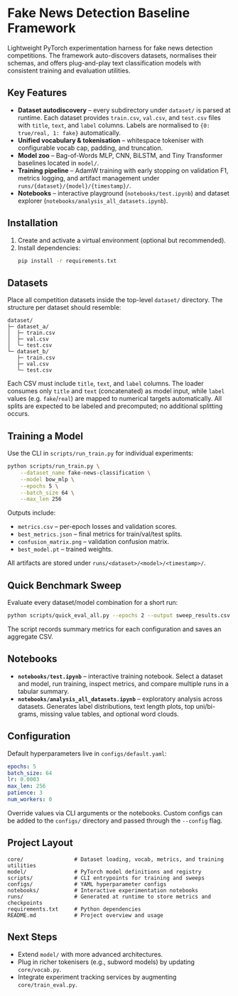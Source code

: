 # Fake News Detection Baseline Framework

Lightweight PyTorch experimentation harness for fake news detection competitions. The
framework auto-discovers datasets, normalises their schemas, and offers
plug-and-play text classification models with consistent training and evaluation
utilities.

## Key Features
- **Dataset autodiscovery** – every subdirectory under `dataset/` is parsed at runtime.
  Each dataset provides `train.csv`, `val.csv`, and `test.csv` files with `title`, `text`,
  and `label` columns. Labels are normalised to `{0: true/real, 1: fake}` automatically.
- **Unified vocabulary & tokenisation** – whitespace tokeniser with configurable vocab
  cap, padding, and truncation.
- **Model zoo** – Bag-of-Words MLP, CNN, BiLSTM, and Tiny Transformer baselines located
  in `model/`.
- **Training pipeline** – AdamW training with early stopping on validation F1, metrics
  logging, and artifact management under `runs/{dataset}/{model}/{timestamp}/`.
- **Notebooks** – interactive playground (`notebooks/test.ipynb`) and dataset explorer
  (`notebooks/analysis_all_datasets.ipynb`).

## Installation
1. Create and activate a virtual environment (optional but recommended).
2. Install dependencies:
   ```bash
   pip install -r requirements.txt
   ```

## Datasets
Place all competition datasets inside the top-level `dataset/` directory. The structure
per dataset should resemble:
```
dataset/
├─ dataset_a/
│  ├─ train.csv
│  ├─ val.csv
│  └─ test.csv
└─ dataset_b/
   ├─ train.csv
   ├─ val.csv
   └─ test.csv
```
Each CSV must include `title`, `text`, and `label` columns. The loader consumes only
`title` and `text` (concatenated) as model input, while `label` values (e.g. `fake`/`real`)
are mapped to numerical targets automatically. All splits are expected to be labeled and
precomputed; no additional splitting occurs.

## Training a Model
Use the CLI in `scripts/run_train.py` for individual experiments:
```bash
python scripts/run_train.py \
    --dataset_name fake-news-classification \
    --model bow_mlp \
    --epochs 5 \
    --batch_size 64 \
    --max_len 256
```
Outputs include:
- `metrics.csv` – per-epoch losses and validation scores.
- `best_metrics.json` – final metrics for train/val/test splits.
- `confusion_matrix.png` – validation confusion matrix.
- `best_model.pt` – trained weights.

All artifacts are stored under `runs/<dataset>/<model>/<timestamp>/`.

## Quick Benchmark Sweep
Evaluate every dataset/model combination for a short run:
```bash
python scripts/quick_eval_all.py --epochs 2 --output sweep_results.csv
```
The script records summary metrics for each configuration and saves an aggregate CSV.

## Notebooks
- **`notebooks/test.ipynb`** – interactive training notebook. Select a dataset and
  model, run training, inspect metrics, and compare multiple runs in a tabular summary.
- **`notebooks/analysis_all_datasets.ipynb`** – exploratory analysis across datasets.
  Generates label distributions, text length plots, top uni/bi-grams, missing value
  tables, and optional word clouds.

## Configuration
Default hyperparameters live in `configs/default.yaml`:
```yaml
epochs: 5
batch_size: 64
lr: 0.0003
max_len: 256
patience: 3
num_workers: 0
```
Override values via CLI arguments or the notebooks. Custom configs can be added to the
`configs/` directory and passed through the `--config` flag.

## Project Layout
```
core/                # Dataset loading, vocab, metrics, and training utilities
model/               # PyTorch model definitions and registry
scripts/             # CLI entrypoints for training and sweeps
configs/             # YAML hyperparameter configs
notebooks/           # Interactive experimentation notebooks
runs/                # Generated at runtime to store metrics and checkpoints
requirements.txt     # Python dependencies
README.md            # Project overview and usage
```

## Next Steps
- Extend `model/` with more advanced architectures.
- Plug in richer tokenisers (e.g., subword models) by updating `core/vocab.py`.
- Integrate experiment tracking services by augmenting `core/train_eval.py`.

